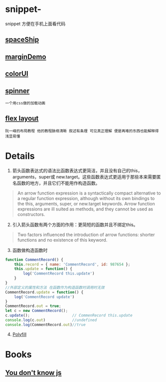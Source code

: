 # snippet-
snippet  方便在手机上面看代码

## [spaceShip](spaceShip.md)

## [marginDemo](marginDemo.md)

## [colorUI](colorUI.md)

## [spinner](SpinnerExamples.md) 
    一个用css做的加载动画
  
## [flex layout](http://www.ruanyifeng.com/blog/2015/07/flex-grammar.html)
    阮一峰的布局教程 他的教程脉络清晰 叙述有条理 可见真正理解 便是再难的东西也能解释得浅显易懂 
#  Details
1. 箭头函数表达式的语法比函数表达式更简洁，并且没有自己的this，arguments，super或 new.target。这些函数表达式更适用于那些本来需要匿名函数的地方，并且它们不能用作构造函数。
> An arrow function expression is a syntactically compact alternative to a regular function expression, although without its own bindings to the this, arguments, super, or new.target keywords. Arrow function expressions are ill suited as methods, and they cannot be used as constructors.
2. 引入箭头函数有两个方面的作用：更简短的函数并且不绑定this。
> Two factors influenced the introduction of arrow functions: shorter functions and no existence of this keyword.
3. 函数做构造函数时
```js
function CommentRecord() {
    this.record = { name: 'CommentRecord', id: 987654 };
    this.update = function() {
        log('CommentRecord this.update')
    }
}
//外部定义的属性和方法 在函数作为构造函数时调用时无效
CommentRecord.update = function() {
    log('CommentRecord update')
}
CommentRecord.out = true;
let c = new CommentRecord();
c.update();                   // CommenRecord this.update
console.log(c.out)            //undefined
console.log(CommentRecord.out)//true
```
4. [Polyfill](https://developer.mozilla.org/zh-CN/docs/Glossary/Polyfill)

# Books
## [You don't know js](https://github.com/getify/You-Dont-Know-JS)

